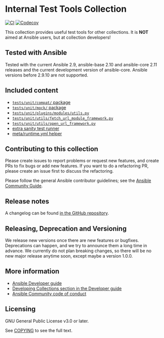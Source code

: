 # Internal Test Tools Collection
[![CI](https://github.com/ansible-collections/community.internal_test_tools/workflows/CI/badge.svg?event=push)](https://github.com/ansible-collections/community.internal_test_tools/actions)
[![Codecov](https://img.shields.io/codecov/c/github/ansible-collections/community.internal_test_tools)](https://codecov.io/gh/ansible-collections/community.internal_test_tools)

This collection provides useful test tools for other collections. It is **NOT** aimed at Ansible users, but at collection developers!

## Tested with Ansible

Tested with the current Ansible 2.9, ansible-base 2.10 and ansible-core 2.11 releases and the current development version of ansible-core. Ansible versions before 2.9.10 are not supported.

## Included content

- [`tests/unit/compat/` package](https://github.com/ansible-collections/community.internal_test_tools/tree/main/tests/unit/compat/)
- [`tests/unit/mock/` package](https://github.com/ansible-collections/community.internal_test_tools/tree/main/tests/unit/mock/)
- [`tests/unit/plugins/modules/utils.py`](https://github.com/ansible-collections/community.internal_test_tools/tree/main/tests/unit/plugins/modules/utils.py/)
- [`tests/unit/utils/fetch_url_module_framework.py`](https://github.com/ansible-collections/community.internal_test_tools/tree/main/tests/unit/utils/fetch_url_module_framework.py)
- [`tests/unit/utils/open_url_framework.py`](https://github.com/ansible-collections/community.internal_test_tools/tree/main/tests/unit/utils/open_url_framework.py)
- [extra sanity test runner](https://github.com/ansible-collections/community.internal_test_tools/tree/main/tools/README.md)
- [meta/runtime.yml helper](https://github.com/ansible-collections/community.internal_test_tools/tree/main/tools/README.md)

## Contributing to this collection

Please create issues to report problems or request new features, and create PRs to fix bugs or add new features. If you want to do a refactoring PR, please create an issue first to discuss the refactoring.

Please follow the general Ansible contributor guidelines; see the [Ansible Community Guide](https://docs.ansible.com/ansible/latest/community/index.html).

## Release notes

A changelog can be found [in the GitHub repository](https://github.com/ansible-collections/community.internal_test_tools/tree/main/CHANGELOG.rst).

## Releasing, Deprecation and Versioning

We release new versions once there are new features or bugfixes. Deprecations can happen, and we try to announce them a long time in advance. We currently do not plan breaking changes, so there will be no new major release anytime soon, except maybe a version 1.0.0.

## More information

- [Ansible Developer guide](https://docs.ansible.com/ansible/latest/dev_guide/index.html)
- [Developing Collections section in the Developer guide](https://docs.ansible.com/ansible/latest/dev_guide/developing_collections.html)
- [Ansible Community code of conduct](https://docs.ansible.com/ansible/latest/community/code_of_conduct.html)

## Licensing

GNU General Public License v3.0 or later.

See [COPYING](https://www.gnu.org/licenses/gpl-3.0.txt) to see the full text.
